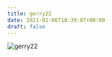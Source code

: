 ```yaml
---
title: gerry22
date: 2021-02-06T10:39:07+00:00
draft: false
---
```


![gerry22](/images/2003%20011.jpg)

